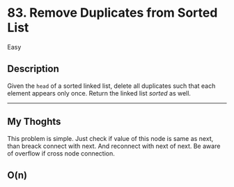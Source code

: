 # 83. Remove Duplicates from Sorted List

Easy

## Description

Given the `head` of a sorted linked list, delete all duplicates such that each element appears only once. Return the linked list *sorted* as well.

---

## My Thoghts

This problem is simple.
Just check if value of this node is same as next, than breack connect with next.
And reconnect with next of next.
Be aware of overflow if cross node connection.

## O(n)